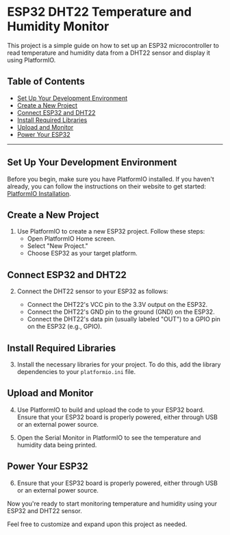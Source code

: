 # ESP32 DHT22 Temperature and Humidity Monitor

This project is a simple guide on how to set up an ESP32 microcontroller to read temperature and humidity data from a DHT22 sensor and display it using PlatformIO.

## Table of Contents

- [Set Up Your Development Environment](#set-up-your-development-environment)
- [Create a New Project](#create-a-new-project)
- [Connect ESP32 and DHT22](#connect-esp32-and-dht22)
- [Install Required Libraries](#install-required-libraries)
- [Upload and Monitor](#upload-and-monitor)
- [Power Your ESP32](#power-your-esp32)

---

## Set Up Your Development Environment

Before you begin, make sure you have PlatformIO installed. If you haven't already, you can follow the instructions on their website to get started: [PlatformIO Installation](https://platformio.org/get-started).

## Create a New Project

1. Use PlatformIO to create a new ESP32 project. Follow these steps:
   - Open PlatformIO Home screen.
   - Select "New Project."
   - Choose ESP32 as your target platform.

## Connect ESP32 and DHT22

2. Connect the DHT22 sensor to your ESP32 as follows:

   - Connect the DHT22's VCC pin to the 3.3V output on the ESP32.
   - Connect the DHT22's GND pin to the ground (GND) on the ESP32.
   - Connect the DHT22's data pin (usually labeled "OUT") to a GPIO pin on the ESP32 (e.g., GPIO).

## Install Required Libraries

3. Install the necessary libraries for your project. To do this, add the library dependencies to your `platformio.ini` file.

## Upload and Monitor

4. Use PlatformIO to build and upload the code to your ESP32 board. Ensure that your ESP32 board is properly powered, either through USB or an external power source.

5. Open the Serial Monitor in PlatformIO to see the temperature and humidity data being printed.
   

## Power Your ESP32

6. Ensure that your ESP32 board is properly powered, either through USB or an external power source.

Now you're ready to start monitoring temperature and humidity using your ESP32 and DHT22 sensor.

Feel free to customize and expand upon this project as needed.

